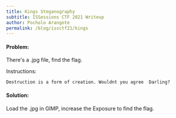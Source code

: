 ```yaml
---
title: Kings Steganography 
subtitle: ISSessions CTF 2021 Writeup
author: Pocholo Arangote
permalink: /blog/issctf21/kings
---
```


#### Problem:
There's a .jpg file, find the flag.

Instructions:
```
Destruction is a form of creation. Wouldnt you agree  Darling?
```

#### Solution:
Load the .jpg in GIMP, increase the Exposure to find the flag.
